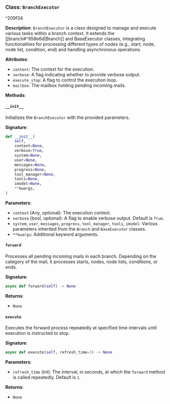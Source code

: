
### Class: `BranchExecutor`

^209f34

**Description**:
`BranchExecutor` is a class designed to manage and execute various tasks within a branch context. It extends the [[branch#^958e6d|Branch]] and BaseExecutor classes, integrating functionalities for processing different types of nodes (e.g., start, node, node list, condition, end) and handling asynchronous operations. 

**Attributes**:
- `context`: The context for the execution.
- `verbose`: A flag indicating whether to provide verbose output.
- `execute_stop`: A flag to control the execution loop.
- `mailbox`: The mailbox holding pending incoming mails.

**Methods**:

#### `__init__`
Initializes the `BranchExecutor` with the provided parameters.

**Signature**:
```python
def __init__(
    self,
    context=None,
    verbose=True,
    system=None,
    user=None,
    messages=None,
    progress=None,
    tool_manager=None,
    tools=None,
    imodel=None,
    **kwargs,
)
```

**Parameters**:
- `context` (Any, optional): The execution context.
- `verbose` (bool, optional): A flag to enable verbose output. Default is `True`.
- `system`, `user`, `messages`, `progress`, `tool_manager`, `tools`, `imodel`: Various parameters inherited from the `Branch` and `BaseExecutor` classes.
- `**kwargs`: Additional keyword arguments.

#### `forward`
Processes all pending incoming mails in each branch. Depending on the category of the mail, it processes starts, nodes, node lists, conditions, or ends.

**Signature**:
```python
async def forward(self) -> None
```

**Returns**:
- `None`

#### `execute`
Executes the forward process repeatedly at specified time intervals until execution is instructed to stop.

**Signature**:
```python
async def execute(self, refresh_time=1) -> None
```

**Parameters**:
- `refresh_time` (int): The interval, in seconds, at which the `forward` method is called repeatedly. Default is `1`.

**Returns**:
- `None`

